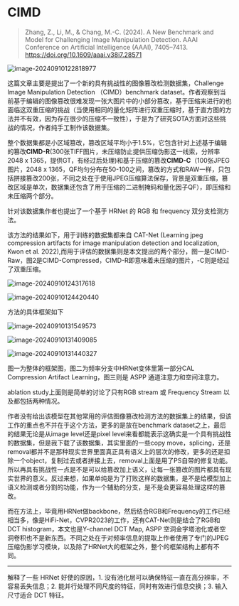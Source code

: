 # CIMD

> Zhang, Z., Li, M., & Chang, M.-C. (2024). A New Benchmark and Model for Challenging Image Manipulation Detection. AAAI Conference on Artificial Intelligence (AAAI), 7405–7413. https://doi.org/10.1609/aaai.v38i7.28571

![image-20240910122818977](https://s2.loli.net/2024/09/10/eoO9ETIhW2ltvAM.png)

这篇文章主要是提出了一个新的具有挑战性的图像篡改检测数据集，Challenge Image Manipulation Detection （CIMD）benchmark dataset。作者观察到当前基于编辑的图像篡改很难发现一张大图片中的小部分篡改，基于压缩来进行的也面临这双重压缩的挑战（当使用相同的量化矩阵进行双重压缩时，基于直方图的方法并不有效，因为存在很少的压缩不一致性），于是为了研究SOTA方面对这些挑战的情况，作者纯手工制作该数据集。

整个数据集都是小区域篡改，篡改区域平均小于1.5%，它包含针对上述基于编辑的篡改**CIMD-R**(300张TIFF图片，未压缩防止提供压缩伪影这一线索，分辨率2048 x 1365，提供GT，有经过后处理)和基于压缩的篡改**CIMD-C**（100张JPEG图片，2048 x 1365，QF均匀分布在50-100之间，篡改的方式和RAW一样，只包括拼接篡改200张，不同之处在于使用JPEG压缩算法保存，背景是双重压缩，篡改区域是单次，数据集还包含了用于压缩的二进制掩码和量化因子QF），即压缩和未压缩两个部分。

针对该数据集作者也提出了一个基于 HRNet 的 RGB 和 frequency 双分支检测方法。

该方法的结果如下，用于训练的数据集都来自 CAT-Net (Learning jpeg compression artifacts for image manipulation detection and localization, Kwon et al. 2022),而用于评估的数据集则是本文提出的两个部分，图一是CIMD-Raw，图2是CIMD-Compressed，CIMD-R即意味着未压缩的图片，-C则是经过了双重压缩。

![image-20240910124317618](https://s2.loli.net/2024/09/10/F6EhJrMDXk47sNv.png)

![image-20240910124420440](https://s2.loli.net/2024/09/10/OTaDeXG9LU2oflv.png)

方法的具体框架如下

![image-20240910131549573](https://s2.loli.net/2024/09/10/p5KFBwTab8nWvXj.png)

![image-20240910131409085](https://s2.loli.net/2024/09/10/4R8NlI2psLrhi7a.png)

![image-20240910131440327](https://s2.loli.net/2024/09/10/WcEqXYoV7tyuPe5.png)

图一为整体的框架图，图二为频率分支中HRNet变体里第一部分CAL Compression Artifact Learning，图三则是 ASPP 通道注意力和空间注意力。

ablation study上面则是简单的讨论了只有RGB stream 或 Frequency Stream 以及都包括两种情况。

作者没有给出该模型在其他常用的评估图像篡改检测方法的数据集上的结果，但该工作的重点也不并在于这个方法，更多的是放在benchmark dataset之上，最后的结果无论是从image level还是pixel level来看都能表示这确实是一个具有挑战性的数据集，但是我下载了该数据集，其实里面的一些copy move，splicing，还是removal都并不是那种现实世界里面真正具有语义上的层次的修改，更多的还是扣除一个object，复制过去或者拼接上去，removal上面是用了PS自带的修复功能。所以再具有挑战性一点是不是可以给篡改加上语义，让每一张篡改的图片都具有现实世界的意义。反过来想，如果单纯是为了打败这样的数据集，是不是给模型加上语义检测或者分割的功能，作为一个辅助的分支，是不是会更容易处理这样的篡改。

而在方法上，毕竟用HRNet做backbone，然后结合RGB和Frequency的工作已经相当多，像是HiFi-Net，CVPR2023的工作，还有CAT-Net则是结合了RGB和DCT histogram，本文也是Y-channel DCT Map, ASPP 空洞金字塔池化或者空洞卷积也不是新东西。不同之处在于对频率信息的提取上作者使用了专门的JPEG压缩伪影学习模块，以及除了HRNet大的框架之外，整个的框架结构上都有不同。

---

解释了一些 HRNet 好使的原因，1. 没有池化层可以确保特征一直在高分辨率，不容易丢失信息；2. 能并行处理不同尺度的特征，同时有效进行信息交换；3. 输入尺寸适合 DCT 特征。

